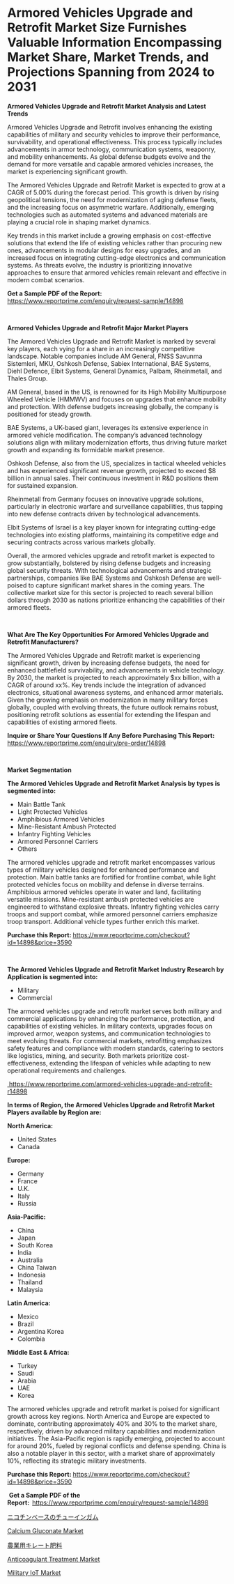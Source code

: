 <p><h1>Armored Vehicles Upgrade and Retrofit Market Size Furnishes Valuable Information Encompassing Market Share, Market Trends, and Projections Spanning from 2024 to 2031</h1></p><p><strong>Armored Vehicles Upgrade and Retrofit Market Analysis and Latest Trends</strong></p>
<p><p>Armored Vehicles Upgrade and Retrofit involves enhancing the existing capabilities of military and security vehicles to improve their performance, survivability, and operational effectiveness. This process typically includes advancements in armor technology, communication systems, weaponry, and mobility enhancements. As global defense budgets evolve and the demand for more versatile and capable armored vehicles increases, the market is experiencing significant growth.</p><p>The Armored Vehicles Upgrade and Retrofit Market is expected to grow at a CAGR of 5.00% during the forecast period. This growth is driven by rising geopolitical tensions, the need for modernization of aging defense fleets, and the increasing focus on asymmetric warfare. Additionally, emerging technologies such as automated systems and advanced materials are playing a crucial role in shaping market dynamics.</p><p>Key trends in this market include a growing emphasis on cost-effective solutions that extend the life of existing vehicles rather than procuring new ones, advancements in modular designs for easy upgrades, and an increased focus on integrating cutting-edge electronics and communication systems. As threats evolve, the industry is prioritizing innovative approaches to ensure that armored vehicles remain relevant and effective in modern combat scenarios.</p></p>
<p><strong>Get a Sample PDF of the Report:&nbsp;</strong> <a href="https://www.reportprime.com/enquiry/request-sample/14898">https://www.reportprime.com/enquiry/request-sample/14898</a></p>
<p>&nbsp;</p>
<p><strong>Armored Vehicles Upgrade and Retrofit Major Market Players</strong></p>
<p><p>The Armored Vehicles Upgrade and Retrofit Market is marked by several key players, each vying for a share in an increasingly competitive landscape. Notable companies include AM General, FNSS Savunma Sistemleri, MKU, Oshkosh Defense, Sabiex International, BAE Systems, Diehl Defence, Elbit Systems, General Dynamics, Palbam, Rheinmetall, and Thales Group.</p><p>AM General, based in the US, is renowned for its High Mobility Multipurpose Wheeled Vehicle (HMMWV) and focuses on upgrades that enhance mobility and protection. With defense budgets increasing globally, the company is positioned for steady growth.</p><p>BAE Systems, a UK-based giant, leverages its extensive experience in armored vehicle modification. The company’s advanced technology solutions align with military modernization efforts, thus driving future market growth and expanding its formidable market presence.</p><p>Oshkosh Defense, also from the US, specializes in tactical wheeled vehicles and has experienced significant revenue growth, projected to exceed $8 billion in annual sales. Their continuous investment in R&D positions them for sustained expansion.</p><p>Rheinmetall from Germany focuses on innovative upgrade solutions, particularly in electronic warfare and surveillance capabilities, thus tapping into new defense contracts driven by technological advancements.</p><p>Elbit Systems of Israel is a key player known for integrating cutting-edge technologies into existing platforms, maintaining its competitive edge and securing contracts across various markets globally.</p><p>Overall, the armored vehicles upgrade and retrofit market is expected to grow substantially, bolstered by rising defense budgets and increasing global security threats. With technological advancements and strategic partnerships, companies like BAE Systems and Oshkosh Defense are well-poised to capture significant market shares in the coming years. The collective market size for this sector is projected to reach several billion dollars through 2030 as nations prioritize enhancing the capabilities of their armored fleets.</p></p>
<p>&nbsp;</p>
<p><strong>What Are The Key Opportunities For Armored Vehicles Upgrade and Retrofit Manufacturers?</strong></p>
<p><p>The Armored Vehicles Upgrade and Retrofit market is experiencing significant growth, driven by increasing defense budgets, the need for enhanced battlefield survivability, and advancements in vehicle technology. By 2030, the market is projected to reach approximately $xx billion, with a CAGR of around xx%. Key trends include the integration of advanced electronics, situational awareness systems, and enhanced armor materials. Given the growing emphasis on modernization in many military forces globally, coupled with evolving threats, the future outlook remains robust, positioning retrofit solutions as essential for extending the lifespan and capabilities of existing armored fleets.</p></p>
<p><strong>Inquire or Share Your Questions If Any Before Purchasing This Report:</strong> <a href="https://www.reportprime.com/enquiry/pre-order/14898">https://www.reportprime.com/enquiry/pre-order/14898</a></p>
<p>&nbsp;</p>
<p><strong>Market Segmentation</strong></p>
<p><strong>The Armored Vehicles Upgrade and Retrofit Market Analysis by types is segmented into:</strong></p>
<p><ul><li>Main Battle Tank</li><li>Light Protected Vehicles</li><li>Amphibious Armored Vehicles</li><li>Mine-Resistant Ambush Protected</li><li>Infantry Fighting Vehicles</li><li>Armored Personnel Carriers</li><li>Others</li></ul></p>
<p><p>The armored vehicles upgrade and retrofit market encompasses various types of military vehicles designed for enhanced performance and protection. Main battle tanks are fortified for frontline combat, while light protected vehicles focus on mobility and defense in diverse terrains. Amphibious armored vehicles operate in water and land, facilitating versatile missions. Mine-resistant ambush protected vehicles are engineered to withstand explosive threats. Infantry fighting vehicles carry troops and support combat, while armored personnel carriers emphasize troop transport. Additional vehicle types further enrich this market.</p></p>
<p><strong>Purchase this Report:&nbsp;</strong><a href="https://www.reportprime.com/checkout?id=14898&price=3590">https://www.reportprime.com/checkout?id=14898&price=3590</a></p>
<p>&nbsp;</p>
<p><strong>The Armored Vehicles Upgrade and Retrofit Market Industry Research by Application is segmented into:</strong></p>
<p><ul><li>Military</li><li>Commercial</li></ul></p>
<p><p>The armored vehicles upgrade and retrofit market serves both military and commercial applications by enhancing the performance, protection, and capabilities of existing vehicles. In military contexts, upgrades focus on improved armor, weapon systems, and communication technologies to meet evolving threats. For commercial markets, retrofitting emphasizes safety features and compliance with modern standards, catering to sectors like logistics, mining, and security. Both markets prioritize cost-effectiveness, extending the lifespan of vehicles while adapting to new operational requirements and challenges.</p></p>
<p><a href="https://www.reportprime.com/armored-vehicles-upgrade-and-retrofit-r14898">&nbsp;https://www.reportprime.com/armored-vehicles-upgrade-and-retrofit-r14898</a></p>
<p><strong>In terms of Region, the Armored Vehicles Upgrade and Retrofit Market Players available by Region are:</strong></p>
<p>
    <p> <strong> North America: </strong>
        <ul>
            <li>United States</li>
            <li>Canada</li>
        </ul>
        </p> 
    <p> <strong> Europe: </strong>
        <ul>
            <li>Germany</li>
            <li>France</li>
            <li>U.K.</li>
            <li>Italy</li>
            <li>Russia</li>
        </ul>
        </p> 
    <p> <strong> Asia-Pacific: </strong>
        <ul>
            <li>China</li>
            <li>Japan</li>
            <li>South Korea</li>
            <li>India</li>
            <li>Australia</li>
            <li>China Taiwan</li>
            <li>Indonesia</li>
            <li>Thailand</li>
            <li>Malaysia</li>
        </ul>
        </p> 
    <p> <strong> Latin America: </strong>
        <ul>
            <li>Mexico</li>
            <li>Brazil</li>
            <li>Argentina Korea</li>
            <li>Colombia</li>
        </ul>
        </p> 
    <p> <strong> Middle East & Africa: </strong>
        <ul>
            <li>Turkey</li>
            <li>Saudi</li>
            <li>Arabia</li>
            <li>UAE</li>
            <li>Korea</li>
        </ul>
    </p>
    </p>
<p><p>The armored vehicles upgrade and retrofit market is poised for significant growth across key regions. North America and Europe are expected to dominate, contributing approximately 40% and 30% to the market share, respectively, driven by advanced military capabilities and modernization initiatives. The Asia-Pacific region is rapidly emerging, projected to account for around 20%, fueled by regional conflicts and defense spending. China is also a notable player in this sector, with a market share of approximately 10%, reflecting its strategic military investments.</p></p>
<p><strong>Purchase this Report: </strong><a href="https://www.reportprime.com/checkout?id=14898&price=3590">https://www.reportprime.com/checkout?id=14898&price=3590</a></p>
<p>&nbsp;<strong>Get a Sample PDF of the Report:&nbsp;&nbsp;</strong><a href="https://www.reportprime.com/enquiry/request-sample/14898">https://www.reportprime.com/enquiry/request-sample/14898</a></p>
<p><strong></strong></p>
<p><p><a href="https://medium.com/@kathleencrooks2003/%E3%83%8B%E3%82%B3%E3%83%81%E3%83%B3%E3%83%99%E3%83%BC%E3%82%B9%E3%81%AE%E3%82%AC%E3%83%A0%E5%B8%82%E5%A0%B4%E5%8B%95%E5%90%91-%E5%B8%82%E5%A0%B4%E3%82%BB%E3%82%B0%E3%83%A1%E3%83%B3%E3%83%86%E3%83%BC%E3%82%B7%E3%83%A7%E3%83%B3%E3%81%AE%E8%A9%B3%E7%B4%B0%E3%81%AA%E7%A0%94%E7%A9%B6%E3%81%A8%E6%96%B0%E8%88%88%E3%83%88%E3%83%AC%E3%83%B3%E3%83%89%E3%81%AE%E9%87%8D%E8%A6%81%E6%80%A7%E3%81%AE%E5%88%86%E6%9E%90-9d82c05cc6d3">ニコチンベースのチューインガム</a></p><p><a href="https://medium.com/@jarredmertz90/the-calcium-gluconate-market-has-witnessed-significant-growth-in-recent-years-and-this-trend-is-0c493be0e605">Calcium Gluconate Market</a></p><p><a href="https://medium.com/@kathleencrooks2003/%E3%82%B0%E3%83%AD%E3%83%BC%E3%83%90%E3%83%AB%E8%BE%B2%E6%A5%AD%E3%82%AD%E3%83%AC%E3%83%BC%E3%83%88%E8%82%A5%E6%96%99%E5%B8%82%E5%A0%B4%E3%82%BB%E3%82%AF%E3%82%BF%E3%83%BC-2024%E5%B9%B4-2031%E5%B9%B4-%E5%B8%82%E5%A0%B4%E6%8C%87%E6%A8%99%E3%81%A8%E5%B8%82%E5%A0%B4%E6%88%A6%E7%95%A5%E3%81%AE%E6%B4%9E%E5%AF%9F-dfaeef25bcce">農業用キレート肥料</a></p><p><a href="https://www.linkedin.com/pulse/anticoagulant-treatment-market-trends-focusing-insight-forecast-lj5of?trackingId=UTjnEmnDQfmBDVOp%2Bda5vg%3D%3D">Anticoagulant Treatment Market</a></p><p><a href="https://github.com/sofayahoo2023/Market-Research-Report-List-6/blob/main/military-iot-market.md">Military IoT Market</a></p></p>
